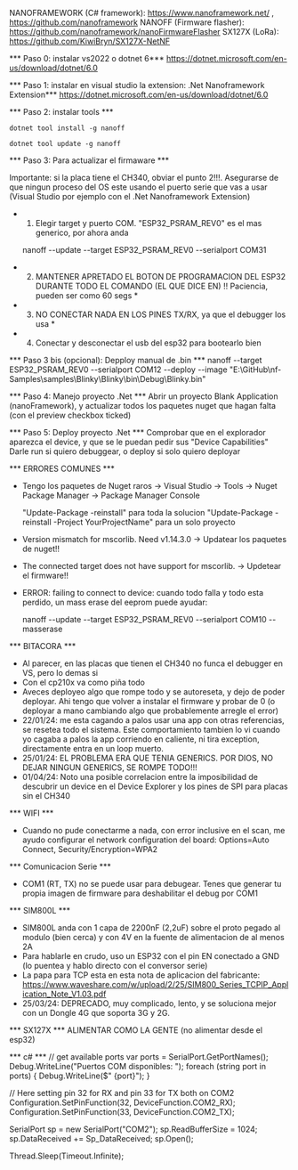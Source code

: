 NANOFRAMEWORK (C# framework): https://www.nanoframework.net/ , https://github.com/nanoframework
NANOFF (Firmware flasher): https://github.com/nanoframework/nanoFirmwareFlasher
SX127X (LoRa): https://github.com/KiwiBryn/SX127X-NetNF

*** Paso 0: instalar vs2022 o dotnet 6***
https://dotnet.microsoft.com/en-us/download/dotnet/6.0

*** Paso 1: instalar en visual studio la extension: .Net Nanoframework Extension***
https://dotnet.microsoft.com/en-us/download/dotnet/6.0

*** Paso 2: instalar tools ***

    dotnet tool install -g nanoff

    dotnet tool update -g nanoff

*** Paso 3: Para actualizar el firmaware ***

Importante: si la placa tiene el CH340, obviar el punto 2!!!. Asegurarse de que ningun proceso del OS este usando el puerto serie que vas a usar (Visual Studio por ejemplo con el .Net Nanoframework Extension)

* 1) Elegir target y puerto COM. "ESP32_PSRAM_REV0" es el mas generico, por ahora anda

    nanoff --update --target ESP32_PSRAM_REV0 --serialport COM31

* 2) MANTENER APRETADO EL BOTON DE PROGRAMACION DEL ESP32 DURANTE TODO EL COMANDO (EL QUE DICE EN) !! Paciencia, pueden ser como 60 segs *
* 3) NO CONECTAR NADA EN LOS PINES TX/RX, ya que el debugger los usa *
* 4) Conectar y desconectar el usb del esp32 para bootearlo bien

*** Paso 3 bis (opcional): Depploy manual de .bin *** 
nanoff --target ESP32_PSRAM_REV0 --serialport COM12 --deploy --image "E:\GitHub\nf-Samples\samples\Blinky\Blinky\bin\Debug\Blinky.bin"

*** Paso 4: Manejo proyecto .Net *** 
Abrir un proyecto Blank Application (nanoFramework), y actualizar todos los paquetes nuget que hagan falta (con el preview checkbox ticked)

*** Paso 5: Deploy proyecto .Net *** 
Comprobar que en el explorador aparezca el device, y que se le puedan pedir sus "Device Capabilities"
Darle run si quiero debuggear, o deploy si solo quiero deployar

*** ERRORES COMUNES ***

- Tengo los paquetes de Nuget raros -> Visual Studio -> Tools -> Nuget Package Manager -> Package Manager Console 

    "Update-Package -reinstall" para toda la solucion
    "Update-Package -reinstall -Project YourProjectName" para un solo proyecto

- Version mismatch for mscorlib. Need v1.14.3.0 -> Updatear los paquetes de nuget!!
- The connected target does not have support for mscorlib. -> Updetear el firmware!!
- ERROR: failing to connect to device: cuando todo falla y todo esta perdido, un mass erase del eeprom puede ayudar:

    nanoff --update --target ESP32_PSRAM_REV0 --serialport COM10 --masserase

*** BITACORA ***
- Al parecer, en las placas que tienen el CH340 no funca el debugger en VS, pero lo demas si
- Con el cp210x va como piña todo
- Aveces deployeo algo que rompe todo y se autoreseta, y dejo de poder deployar. Ahi tengo que volver a instalar el firmware y probar de 0 (o deployar a mano cambiando algo que probablemente arregle el error)
- 22/01/24: me esta cagando a palos usar una app con otras referencias, se resetea todo el sistema. Este comportamiento tambien lo vi cuando yo cagaba a palos la app corriendo en caliente, ni tira exception, directamente entra en un loop muerto.
- 25/01/24: EL PROBLEMA ERA QUE TENIA GENERICS. POR DIOS, NO DEJAR NINGUN GENERICS, SE ROMPE TODO!!!
- 01/04/24: Noto una posible correlacion entre la imposibilidad de descubrir un device en el Device Explorer y los pines de SPI para placas sin el CH340

*** WIFI ***
- Cuando no pude conectarme a nada, con error inclusive en el scan, me ayudo configurar el network configuration del board: Options=Auto Connect, Security/Encryption=WPA2

*** Comunicacion Serie ***
- COM1 (RT, TX) no se puede usar para debugear. Tenes que generar tu propia imagen de firmware para deshabilitar el debug por COM1

*** SIM800L ***
- SIM800L anda con 1 capa de 2200nF (2,2uF) sobre el proto pegado al modulo (bien cerca) y con 4V en la fuente de alimentacion de al menos 2A
- Para hablarle en crudo, uso un ESP32 con el pin EN conectado a GND (lo puentea y hablo directo con el conversor serie)
- La papa para TCP esta en esta nota de aplicacion del fabricante: https://www.waveshare.com/w/upload/2/25/SIM800_Series_TCPIP_Application_Note_V1.03.pdf
- 25/03/24: DEPRECADO, muy complicado, lento, y se soluciona mejor con un Dongle 4G que soporta 3G y 2G.

*** SX127X ***
ALIMENTAR COMO LA GENTE (no alimentar desde el esp32)

*** c# ***
// get available ports
 var ports = SerialPort.GetPortNames();
 Debug.WriteLine("Puertos COM disponibles: ");
 foreach (string port in ports)
 {
     Debug.WriteLine($" {port}");
 }

 // Here setting pin 32 for RX and pin 33 for TX both on COM2
 Configuration.SetPinFunction(32, DeviceFunction.COM2_RX);
 Configuration.SetPinFunction(33, DeviceFunction.COM2_TX);

 SerialPort sp = new SerialPort("COM2");
 sp.ReadBufferSize = 1024;
 sp.DataReceived += Sp_DataReceived;
 sp.Open();

 Thread.Sleep(Timeout.Infinite);
